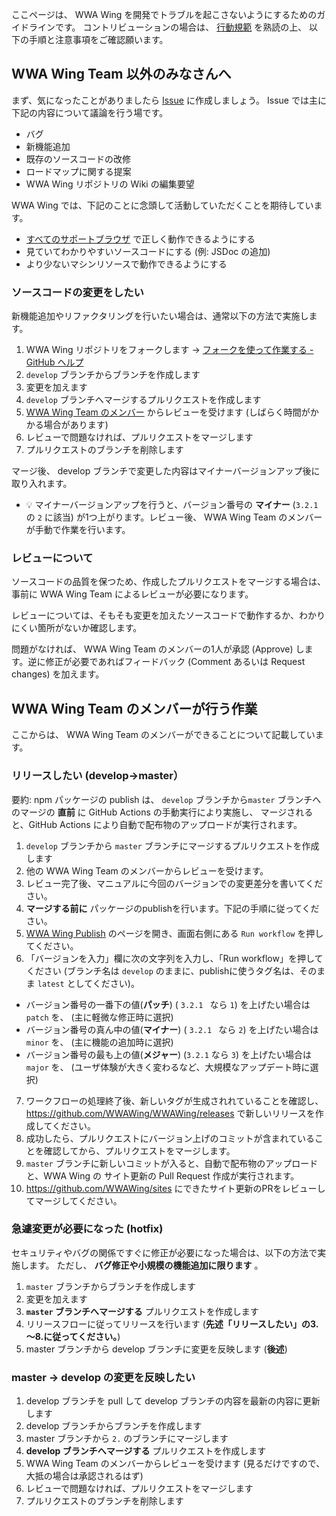 ここページは、 WWA Wing を開発でトラブルを起こさないようにするためのガイドラインです。
コントリビューションの場合は、 [行動規範](./CODE_OF_CONDUCT_ja.md) を熟読の上、 以下の手順と注意事項をご確認願います。

## WWA Wing Team 以外のみなさんへ
まず、気になったことがありましたら [Issue](https://github.com/WWAWing/WWAWing/issues) に作成しましょう。 Issue では主に下記の内容について議論を行う場です。

- バグ
- 新機能追加
- 既存のソースコードの改修
- ロードマップに関する提案
- WWA Wing リポジトリの Wiki の編集要望

WWA Wing では、下記のことに念頭して活動していただくことを期待しています。

- [すべてのサポートブラウザ](https://github.com/WWAWing/WWAWing/blob/develop/README.md#%E3%82%B5%E3%83%9D%E3%83%BC%E3%83%88%E3%83%96%E3%83%A9%E3%82%A6%E3%82%B6) で正しく動作できるようにする
- 見ていてわかりやすいソースコードにする (例: JSDoc の追加)
- より少ないマシンリソースで動作できるようにする

### ソースコードの変更をしたい
新機能追加やリファクタリングを行いたい場合は、通常以下の方法で実施します。

1. WWA Wing リポジトリをフォークします → [フォークを使って作業する - GitHub ヘルプ](https://help.github.com/ja/github/collaborating-with-issues-and-pull-requests/working-with-forks)
2. `develop` ブランチからブランチを作成します
3. 変更を加えます
4. `develop` ブランチへマージするプルリクエストを作成します
5. [WWA Wing Team のメンバー](https://github.com/orgs/WWAWing/people) からレビューを受けます (しばらく時間がかかる場合があります)
6. レビューで問題なければ、プルリクエストをマージします
7. プルリクエストのブランチを削除します

マージ後、 develop ブランチで変更した内容はマイナーバージョンアップ後に取り入れます。
- 💡 マイナーバージョンアップを行うと、バージョン番号の **マイナー** (`3.2.1` の `2` に該当) が1つ上がります。レビュー後、 WWA Wing Team のメンバーが手動で作業を行います。

### レビューについて
ソースコードの品質を保つため、作成したプルリクエストをマージする場合は、事前に WWA Wing Team によるレビューが必要になります。

レビューについては、そもそも変更を加えたソースコードで動作するか、わかりにくい箇所がないか確認します。

問題がなければ、 WWA Wing Team のメンバーの1人が承認 (Approve) します。逆に修正が必要であればフィードバック (Comment あるいは Request changes) を加えます。

## WWA Wing Team のメンバーが行う作業
ここからは、 WWA Wing Team のメンバーができることについて記載しています。

### リリースしたい (develop→master）
要約: npm パッケージの publish は、 `develop` ブランチから`master` ブランチへのマージの **直前** に GitHub Actions の手動実行により実施し、
マージされると、GitHub Actions により自動で配布物のアップロードが実行されます。

1. `develop` ブランチから `master` ブランチにマージするプルリクエストを作成します
2. 他の WWA Wing Team のメンバーからレビューを受けます。
3. レビュー完了後、マニュアルに今回のバージョンでの変更差分を書いてください。
4. **マージする前に** パッケージのpublishを行います。下記の手順に従ってください。
5. [WWA Wing Publish](https://github.com/WWAWing/WWAWing/actions/workflows/publish.yml) のページを開き、画面右側にある `Run workflow` を押してください。
6. 「バージョンを入力」欄に次の文字列を入力し、「Run workflow」を押してください (ブランチ名は `develop` のままに、publishに使うタグ名は、そのまま `latest` としてください)。
  - バージョン番号の一番下の値(**パッチ**) ( `3.2.1 ` なら `1`) を上げたい場合は  `patch` を、 (主に軽微な修正時に選択)
  - バージョン番号の真ん中の値(**マイナー**) ( `3.2.1 ` なら `2`) を上げたい場合は  `minor` を、 (主に機能の追加時に選択)
  - バージョン番号の最も上の値(**メジャー**) (`3.2.1` なら `3`) を上げたい場合は `major` を、 (ユーザ体験が大きく変わるなど、大規模なアップデート時に選択)
7. ワークフローの処理終了後、新しいタグが生成されれていることを確認し、https://github.com/WWAWing/WWAWing/releases で新しいリリースを作成してください。
8. 成功したら、プルリクエストにバージョン上げのコミットが含まれていることを確認してから、プルリクエストをマージします。
9. `master` ブランチに新しいコミットが入ると、自動で配布物のアップロードと、WWA Wing の サイト更新の Pull Request 作成が実行されます。
10.  https://github.com/WWAWing/sites にできたサイト更新のPRをレビューしてマージしてください。

### 急遽変更が必要になった (hotfix)
セキュリティやバグの関係ですぐに修正が必要になった場合は、以下の方法で実施します。
ただし、 **バグ修正や小規模の機能追加に限ります** 。

1. `master` ブランチからブランチを作成します
2. 変更を加えます
3. **`master` ブランチへマージする** プルリクエストを作成します
4. リリースフローに従ってリリースを行います (**先述「リリースしたい」の3.～8.に従ってください。**)
5. master ブランチから develop ブランチに変更を反映します (**後述**)

### master → develop の変更を反映したい
1. develop ブランチを pull して develop ブランチの内容を最新の内容に更新します
2. develop ブランチからブランチを作成します
3. master ブランチから `2.` のブランチにマージします
4. **develop ブランチへマージする** プルリクエストを作成します
5. WWA Wing Team のメンバーからレビューを受けます (見るだけですので、大抵の場合は承認されるはず)
6. レビューで問題なければ、プルリクエストをマージします
7. プルリクエストのブランチを削除します
